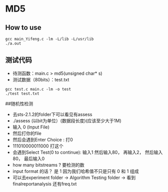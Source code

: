 # MD5
## How to use
```shell
gcc main_Yifeng.c -lm -L/lib -L/usr/lib
./a.out
```

## 测试代码
* 待测函数：main.c > md5(unsigned char* s)
* 测试数据（80bits）：test.txt
```shell
gcc test.c main.c -lm -o test
./test test.txt
```

##随机性检测
* 去sts-2.1.2的folder下可以看见有assess
* ./assess <stream length> (以bit为单位）(数据段长度)(应该至少大于1M)
* 输入 0 (Input File)
* 然后打你的file
* 然后会遇到Enter Choice : 打0 
* 111010000011000 打这个
* 会遇到Select Test(0 to continue): 输入1 然后输入80， 再输入2， 然后输入80， 最后输入0
* how many bitstreams ? 要检测的数
* input format 的话？ 是 1 因为我们哈希值不只是只有 0 和 1 组成
* 可以去experiment folder -> Algorithm Testing folder -> 看到finalreportanalysis 还有freq.txt
